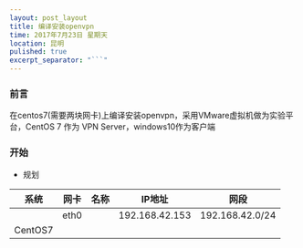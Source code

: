 ```yaml
---
layout: post_layout
title: 编译安装openvpn
time: 2017年7月23日 星期天
location: 昆明
pulished: true
excerpt_separator: "```"
---
```


### 前言

在centos7(需要两块网卡)上编译安装openvpn，采用VMware虚拟机做为实验平台，CentOS 7 作为 VPN Server，windows10作为客户端

### 开始

+ 规划

|系统|网卡|名称|IP地址|网段|
|:--:|:--:|:--:|:----:|:--:|
||eth0||192.168.42.153|192.168.42.0/24|
|CentOS7
